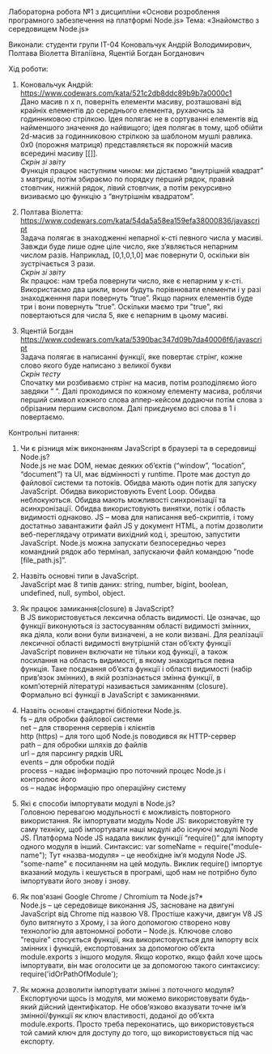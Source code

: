 Лабораторна робота №1
з дисципліни «Основи розроблення програмного забезпечення на платформі Node.js»
Тема: «Знайомство з середовищем Node.js»

Виконали: студенти групи ІТ-04
Коновальчук Андрій Володимирович, Полтава Віолетта Віталіївна, Яцентій Богдан Богданович

Хід роботи:
1. Коновальчук Андрій:
https://www.codewars.com/kata/521c2db8ddc89b9b7a0000c1  
Дано масив n x n, поверніть елементи масиву, розташовані від крайніх елементів до середнього елемента, рухаючись за годинниковою стрілкою.
Ідея полягає не в сортуванні елементів від найменшого значення до найвищого; ідея полягає в тому, щоб обійти 2d-масив за годинниковою стрілкою за шаблоном мушлі равлика.
0x0 (порожня матриця) представляється як порожній масив всередині масиву [[]].  
*Скрін зі звіту*  
Функція працює наступним чином: ми дістаємо “внутрішній квадрат” з матриці, потім збираємо по порядку перший рядок, правий стовпчик, нижній рядок, лівий стовпчик, а потім рекурсивно визиваємо цю функцію з “внутрішнім квадратом”.

2. Полтава Віолетта: 
https://www.codewars.com/kata/54da5a58ea159efa38000836/javascript  
Задача полягає в знаходженні непарної к-сті певного числа у масиві. Завжди буде лише одне ціле число, яке з’являється непарним числом разів. Наприклад, [0,1,0,1,0] має повернути 0, оскільки він зустрічається 3 рази.  
*Скрін зі звіту*  
Як працює: нам треба повернути число, яке є непарним у к-сті. Використаємо два цикли, вони будуть порівнювати елементи і у разі знаходженння пари повернуть “true”. Якщо парних елементів буде три і вони повернуть “true”. Оскільки маємо три "true", які повертаються для числа 5, яке є непарним в цьому масиві. 


3. Яцентій Богдан
https://www.codewars.com/kata/5390bac347d09b7da40006f6/javascript  
Задача полягає в написанні функції, яке повертає стрінг, кожне слово якого буде написано з великої букви  
*Cкрін тесту*  
Спочатку ми розбиваємо стрінг на масив, потім розподіляємо його завдяки “ “. Далі проходимся по кожному елементу масива, роблячи перший символ кожного слова аппер-кейсом додаючи потім слова з обрізаним першим сисволом. Далі приєднуємо всі слова в 1 і повертаємо. 


Контрольні питання:
1. Чи є різниця між виконанням JavaScript в браузері та в середовищі Node.js?  
Node.js не має DOM, немає деяких об’єктів (“window”, “location”, “document”) та UI, має відмінності у runtime. Проте має доступ до файлової системи та потоків.
Обидва мають один потік для запуску JavaScript. Обидва використовують Event Loop. Обидва неблокуються. Обидва мають можливості синхронізації та асинхронізації. Обидва використовують винятки, потік і область видимості однаково.
JS – мова для написання веб-скриптів, і тому достатньо завантажити файл JS у документ HTML, а потім дозволити веб-переглядачу отримати вихідний код і, зрештою, запустити JavaScript. Node.js можна запускати безпосередньо через командний рядок або термінал, запускаючи файл командою “node [file_path.js]”.

2. Назвіть основні типи в JavaScript.  
JavaScript має 8 типів даних: string, number, bigint, boolean, undefined, null, symbol, object.

3. Як працює замикання(closure) в JavaScript?  
В JS використовується лексична область видимості. Це означає, що функції виконуються із застосуванням області видимості змінних, яка діяла, коли вони були визначені, а не коли визвані. Для реалізації лексичної області видимості внутрішній стан об’єкту функції JavaScript повинен включати не тільки код функції, а також посилання на область видимості, в якому знаходиться певна функція. Таке поєднання об’єкта функції і області видимості (набір прив’язок змінних), в якій розпізнається змінна функції, в комп’ютерній літературі називається замиканням (closure). Формально всі функції в JavaScript є замиканнями.

4. Назвіть основні стандартні бібліотеки Node.js.  
fs – для обробки файлової системи  
net – для створення серверів і клієнтів  
http (https) – для того щоб Node.js поводився як HTTP-сервер  
path – для обробки шляхів до файлів  
url – для парсингу рядків URL  
events – для обробки подій  
process – надає інформацію про поточний процес Node.js і контролює його  
os – надає інформацію про операційну систему  

5. Які є способи імпортувати модулі в Node.js?  
Головною перевагою модульності є можливість повторного використання. Як імпортувати модуль Node JS: використовуйте ту саму техніку, щоб імпортувати наші модулі або існуючі модулі Node JS. Платформа Node JS надала виклик функції “require()” для імпорту одного модуля в інший. Синтаксис: var someName = require("module-name"); 
Тут «назва-модуля» – це необхідне ім’я модуля Node JS. "some-name" є посиланням на цей модуль. Виклик require() імпортує вказаний модуль і кешується в програмі, щоб нам не потрібно було імпортувати його знову і знову.

6. Як пов'язані Google Chrome / Chromium та Node.js?*  
Node.js – це середовище виконання JS, засноване на двигуні JavaScript від Chrome під назвою V8. Простіше кажучи, двигун V8 JS було витягнуто з Хрому, і за його допомогою створено нову технологію для автономної роботи – Node.js.
Ключове слово "require" стосується функції, яка використовується для імпорту всіх змінних і функцій, експортованих за допомогою об’єкта module.exports з іншого модуля. Якщо коротко, якщо файл хоче щось імпортувати, він має оголосити це за допомогою такого синтаксису: require('idOrPathOfModule');

7. Як можна дозволити імпортувати змінні з поточного модуля?  
Експортуючи щось із модуля, ми можемо використовувати будь-який дійсний ідентифікатор. Не обов’язково вказувати точне ім’я змінної/функції як ключ властивості, доданої до об’єкта module.exports. Просто треба переконатись, що використовується той самий ключ для доступу до того, що використовується під час експорту.
